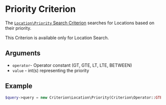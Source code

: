# Priority Criterion

The [`Location\Priority` Search Criterion](https://github.com/ezsystems/ezpublish-kernel/blob/v8.0.0-beta3/eZ/Publish/API/Repository/Values/Content/Query/Criterion/Location/Priority.php)
searches for Locations based on their priority.

This Criterion is available only for Location Search.

## Arguments

- `operator`- Operator constant (GT, GTE, LT, LTE, BETWEEN)
- `value` - int(s) representing the priority

## Example

``` php
$query->query = new Criterion\Location\Priority(Criterion\Operator::GTE, 50);
```
